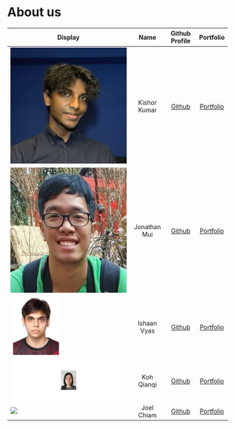 # About us

Display | Name | Github Profile | Portfolio 
--------|:----:|:--------------:|:---------:
![](images/KishorPic.jpg) | Kishor Kumar | [Github](https://github.com/KishorKumar11) | [Portfolio](team/kishorkumar11.md)
![](images/JonPic.jpg) | Jonathan Mui | [Github](https://github.com/jonathanmui4) | [Portfolio](team/jonathanmui4.md)
![](images/IshaanPic.png) | Ishaan Vyas | [Github](https://github.com/IshaaanVyas) | [Portfolio](team/ishaaanvyas.md)
![](images/qqkohPic.png) | Koh Qianqi | [Github](https://github.com/qqkoh) | [Portfolio](team/qqkoh.md)
![](https://via.placeholder.com/100.png?text=Photo) | Joel Chiam | [Github](https://github.com/JMattChiam) | [Portfolio](team/jmattchiam.md)

